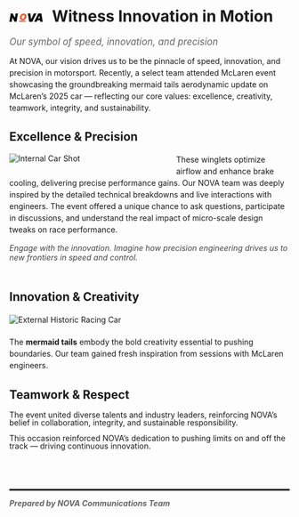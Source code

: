 # <img src="images/nova-logo.png" alt="NOVA Logo" width="60" style="vertical-align: middle; margin-right:10px;" /> Witness Innovation in Motion  
<span style="font-size: 1.2em; font-style: italic; color: #666;">Our symbol of speed, innovation, and precision</span>

<p style="margin-top: 1em; margin-bottom: 1.5em; line-height: 1.5;">
At NOVA, our vision drives us to be the pinnacle of speed, innovation, and precision in motorsport. Recently, a select team attended McLaren event showcasing the groundbreaking mermaid tails aerodynamic update on McLaren’s 2025 car — reflecting our core values: excellence, creativity, teamwork, integrity, and sustainability.
</p>

## Excellence & Precision

<img src="images/internal-car.png" alt="Internal Car Shot" width="280" style="float: left; margin-right: 20px; margin-bottom: 15px;" />

<p style="line-height: 1.5;">
These winglets optimize airflow and enhance brake cooling, delivering precise performance gains. Our NOVA team was deeply inspired by the detailed technical breakdowns and live interactions with engineers. The event offered a unique chance to ask questions, participate in discussions, and understand the real impact of micro-scale design tweaks on race performance.
</p>

<p style="font-style: italic; color: #444; margin-top: 0; margin-bottom: 1.5em;">
Engage with the innovation. Imagine how precision engineering drives us to new frontiers in speed and control.
</p>

<div style="clear: both;"></div>

## Innovation & Creativity

<img src="images/external-car.png" alt="External Historic Racing Car" width="600" style="display: block; margin: 20px auto 1.5em auto;" />

<p style="line-height: 1.5;">
The <strong>mermaid tails</strong> embody the bold creativity essential to pushing boundaries. Our team gained fresh inspiration from sessions with McLaren engineers.
</p>

## Teamwork & Respect

<p style="line-height: 1;">
The event united diverse talents and industry leaders, reinforcing NOVA’s belief in collaboration, integrity, and sustainable responsibility.
</p>

<p style="line-height: 1;">
This occasion reinforced NOVA’s dedication to pushing limits on and off the track — driving continuous innovation.
</p>


<hr style="border: 0.5px solid black; margin-top: 5em; margin-bottom: 1em;" />


<p style="font-style: italic; font-weight: bold; color: #666; margin-top: 0;">
Prepared by NOVA Communications Team
</p>

